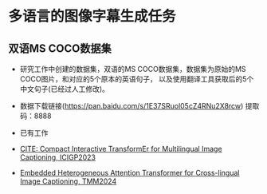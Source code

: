 
# 多语言的图像字幕生成任务

## 双语MS COCO数据集

* 研究工作中创建的数据集，双语的MS COCO数据集，数据集为原始的MS COCO图片，和对应的5个原本的英语句子， 以及使用翻译工具获取后的5个中文句子(已经过人工修改)。

* 数据下载链接(https://pan.baidu.com/s/1E37SRuol05cZ4RNu2X8rcw) 
提取码：8888

* 已有工作
 * [CITE: Compact Interactive TransformEr for Multilingual Image Captioning, ICIGP2023](https://dl.acm.org/doi/abs/10.1145/3582649.3582658)
 * [Embedded Heterogeneous Attention Transformer for Cross-lingual Image Captioning, TMM2024](https://ieeexplore.ieee.org/abstract/document/10490218)
  
